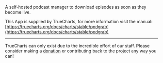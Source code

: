 A self-hosted podcast manager to download episodes as soon as they become live.

This App is supplied by TrueCharts, for more information visit the manual: [https://truecharts.org/docs/charts/stable/podgrab](https://truecharts.org/docs/charts/stable/podgrab)

---

TrueCharts can only exist due to the incredible effort of our staff.
Please consider making a [donation](https://truecharts.org/docs/about/sponsor) or contributing back to the project any way you can!
